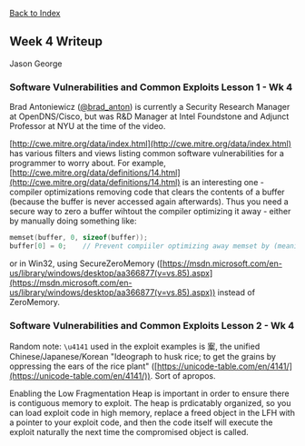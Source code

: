 [Back to Index](https://jaegermeiste.github.io/DefenseAgainstTheDarkArts/)

## Week 4 Writeup

Jason George

### Software Vulnerabilities and Common Exploits Lesson 1 - Wk 4

Brad Antoniewicz ([@brad_anton](https://twitter.com/brad_anton)) is currently a Security Research Manager at OpenDNS/Cisco, but was R&D Manager at Intel Foundstone and Adjunct Professor at NYU at the time of the video.

[http://cwe.mitre.org/data/index.html](http://cwe.mitre.org/data/index.html) has various filters and views listing common software vulnerabilities for a programmer to worry about. For example, [http://cwe.mitre.org/data/definitions/14.html](http://cwe.mitre.org/data/definitions/14.html) is an interesting one - compiler optimizations removing code that clears the contents of a buffer (because the buffer is never accessed again afterwards). Thus you need a secure way to zero a buffer wihtout the compiler optimizing it away - either by manually doing something like:

``` C
memset(buffer, 0, sizeof(buffer)); 
buffer[0] = 0;    // Prevent compiiler optimizing away memset by (meaninglessly) accessing it afterward
```

or in Win32, using SecureZeroMemory ([https://msdn.microsoft.com/en-us/library/windows/desktop/aa366877(v=vs.85).aspx](https://msdn.microsoft.com/en-us/library/windows/desktop/aa366877(v=vs.85).aspx)) instead of ZeroMemory.

### Software Vulnerabilities and Common Exploits Lesson 2 - Wk 4

Random note: `\u4141` used in the exploit examples is 䅁, the unified Chinese/Japanese/Korean "Ideograph to husk rice; to get the grains by oppressing the ears of the rice plant" ([https://unicode-table.com/en/4141/](https://unicode-table.com/en/4141/)). Sort of apropos.

Enabling the Low Fragmentation Heap is important in order to ensure there is contiguous memory to exploit. The heap is prdicatably organized, so you can load exploit code in high memory, replace a freed object in the LFH with a pointer to your exploit code, and then the code itself will execute the exploit naturally the next time the compromised object is called.
